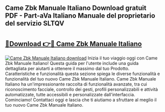 ## Came Zbk Manuale Italiano Download gratuit PDF - Part-aVa Italiano Manuale del proprietario del servizio SLTQV

# <h2><a href="http://dfe4a6.blite.top/?on=Came+Zbk+Manuale+Italiano">🔗Download 👉🔴 Came Zbk Manuale Italiano</a></h2>

[![Came Zbk Manuale Italiano download](https://i.imgur.com/lujVjoI.png)](http://dfe4a6.blite.top/?on=Came+Zbk+Manuale+Italiano)
Inizia il tuo viaggio oggi con Came Zbk Manuale Italiano! Questa guida per l'utente include una guida dettagliata per aiutarti a ottenere il massimo dal tuo Prodotto. Caratteristiche e funzionalità questa sezione spiega le diverse funzionalità e funzionalità del tuo nuovo Came Zbk Manuale Italiano. Came Zbk Manuale Italiano ha un'impressionante raccolta di funzionalità avanzate, tra cui riconoscimento facciale, controllo dei gesti, profili personalizzabili e attività automatizzate, tutte accessibili e personalizzate dall'interfaccia. Cominciamo! Contattaci oggi e lascia che ti aiutiamo a sfruttare al meglio il tuo nuovo Came Zbk Manuale Italiano.
